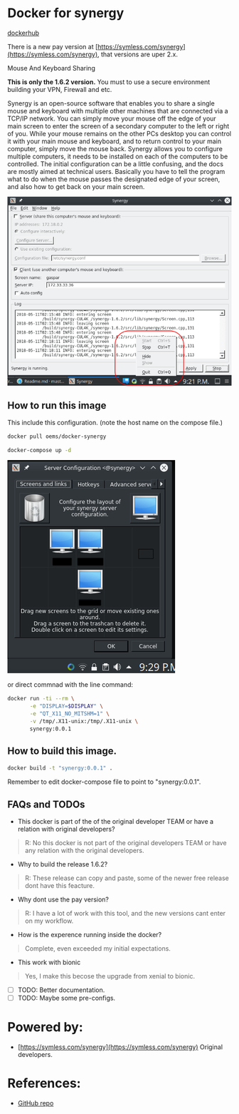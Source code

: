 # Docker for synergy
[dockerhub](https://hub.docker.com/r/oems/docker-synergy/)

There is a new pay version at [https://symless.com/synergy](https://symless.com/synergy), that versions are uper 2.x. 

Mouse And Keyboard Sharing

**This is only the 1.6.2 version.** You must to use a secure environment building your  VPN, Firewall and etc. 

Synergy is an open-source software that enables you to share a single mouse and keyboard with multiple other machines that are connected via a TCP/IP network. You can simply move your mouse off the edge of your main screen to enter the screen of a secondary computer to the left or right of you. While your mouse remains on the other PCs desktop you can control it with your main mouse and keyboard, and to return control to your main computer, simply move the mouse back.
Synergy allows you to configure multiple computers, it needs to be installed on each of the computers to be controlled. The initial configuration can be a little confusing, and the docs are mostly aimed at technical users. Basically you have to tell the program what to do when the mouse passes the designated edge of your screen, and also how to get back on your main screen.

![System Try](https://github.com/oemunoz/docker-synergy/raw/master/images/SystemTryKde.png)

## How to run this image

This include this configuration. (note the host name on the compose file.)

```bash
docker pull oems/docker-synergy
```

```bash
docker-compose up -d
```
![System Try](https://github.com/oemunoz/docker-synergy/raw/master/images/SysMap.png)

or direct commnad with the line command:


```bash
docker run -ti --rm \
       -e "DISPLAY=$DISPLAY" \
       -e "QT_X11_NO_MITSHM=1" \
       -v /tmp/.X11-unix:/tmp/.X11-unix \
       synergy:0.0.1
```

## How to build this image.

```bash
docker build -t "synergy:0.0.1" .
```
Remember to edit docker-compose file to point to "synergy:0.0.1".

## FAQs and TODOs

- This docker is part of the of the original developer TEAM or have a relation with original developers?

> R: No this docker is not part of the original developers TEAM or have any relation with the original developers.

- Why to build the release 1.6.2?

> R: These release can copy and paste, some of the newer free release dont have this feacture.

- Why dont use the pay version?

> R: I have a lot of work with this tool, and the new versions cant enter on my workflow.

- How is the experence running inside the docker?

> Complete, even exceeded my initial expectations. 

- This work with bionic

> Yes, I make this becose the upgrade from xenial to bionic.

- [ ] TODO: Better documentation.
- [ ] TODO: Maybe some pre-configs.

# Powered by:
- [https://symless.com/synergy](https://symless.com/synergy) Original developers.

# References:
- [GitHub repo](https://github.com/oemunoz/docker-synergy)

